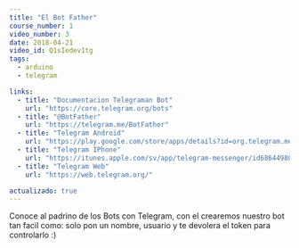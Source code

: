 ```yaml
---
title: "El Bot Father"
course_number: 1
video_number: 3
date: 2018-04-21
video_id: Q1sIedev1tg
tags:
  - arduino
  - telegram

links:
  - title: "Documentacion Telegraman Bot"
    url: "https://core.telegram.org/bots"
  - title: "@BotFather"
    url: "https://telegram.me/BotFather"
  - title: "Telegram Android"
    url: "https://play.google.com/store/apps/details?id=org.telegram.messenger&hl=es"
  - title: "Telegram IPhone"
    url: "https://itunes.apple.com/sv/app/telegram-messenger/id686449807?mt=8"
  - title: "Telegram Web"
    url: "https://web.telegram.org/"

actualizado: true
---
```


Conoce al padrino de los Bots con Telegram, con el crearemos nuestro bot tan facil como: solo pon un nombre, usuario y te devolera el token para controlarlo :)
